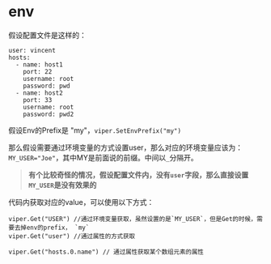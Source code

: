 # env
假设配置文件是这样的：
```
user: vincent
hosts:
  - name: host1
    port: 22
    username: root
    password: pwd
  - name: host2
    port: 33
    username: root
    password: pwd2
```
假设Env的Prefix是 "my"，`viper.SetEnvPrefix("my")`

那么假设需要通过环境变量的方式设置user，那么对应的环境变量应该为：`MY_USER="Joe"`，其中MY是前面说的前缀。中间以`_`分隔开。

> **有个比较奇怪的情况，假设配置文件内，没有`user`字段，那么直接设置`MY_USER`是没有效果的**

代码内获取对应的value，可以使用以下方式：
```
viper.Get("USER") //通过环境变量获取，虽然设置的是`MY_USER`，但是Get的时候，需要去掉env的prefix， `my`
viper.Get("user") //通过属性的方式获取

viper.Get("hosts.0.name") // 通过属性获取某个数组元素的属性
```
